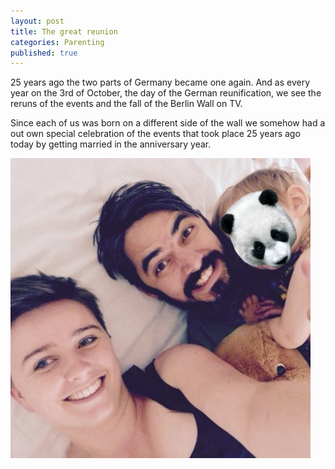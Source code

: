 ```yaml
---
layout: post
title: The great reunion
categories: Parenting
published: true
---
```


25 years ago the two parts of Germany became one again. And as every year on the 3rd of October, the day of the German reunification, we see the reruns of the events and the fall of the Berlin Wall on TV.

Since each of us was born on a different side of the wall we somehow had a out own special celebration of the events that took place 25 years ago today by getting married in the anniversary year.

![Family Life Rocks](/assets/img/reunion.jpg)
